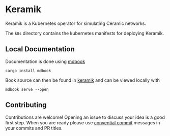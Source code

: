 # Keramik

Keramik is a Kubernetes operator for simulating Ceramic networks.

The `k8s` directory contains the kubernetes manifests for deploying Keramik.

## Local Documentation
Documentation is done using [mdbook](https://rust-lang.github.io/mdBook/guide/installation.html)

    cargo install mdbook

Book source can then be found in [keramik](./keramik) and can be viewed locally with

    mdbook serve --open

## Contributing

Contributions are welcome! Opening an issue to discuss your idea is a good first step.
When you are ready please use [convential commit](https://www.conventionalcommits.org/en/v1.0.0/)  messages in your commits and PR titles.

